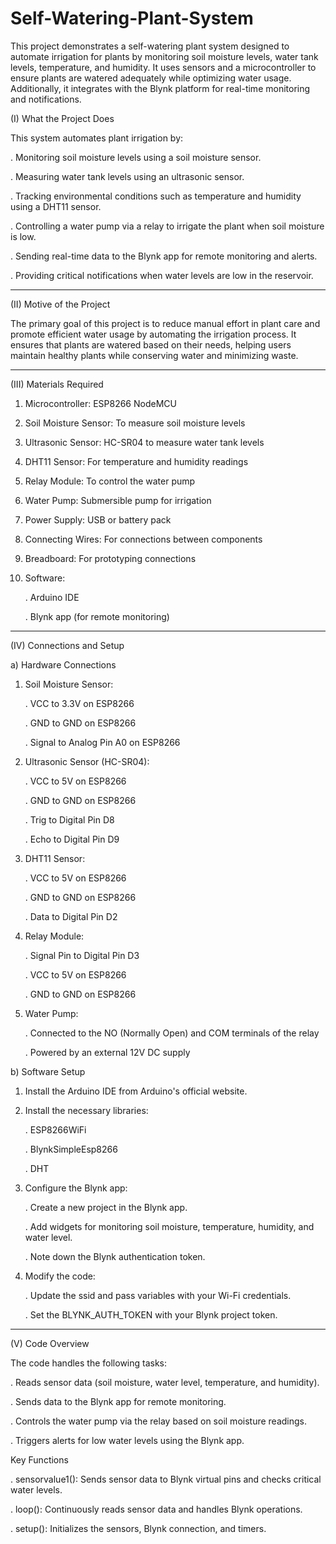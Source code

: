 # Self-Watering-Plant-System


This project demonstrates a self-watering plant system designed to automate irrigation for plants by monitoring soil moisture levels, water tank levels, temperature, and humidity. It uses sensors and a microcontroller to ensure plants are watered adequately while optimizing water usage. Additionally, it integrates with the Blynk platform for real-time monitoring and notifications.

(I) What the Project Does

This system automates plant irrigation by:

  . Monitoring soil moisture levels using a soil moisture sensor.

  . Measuring water tank levels using an ultrasonic sensor.

  . Tracking environmental conditions such as temperature and humidity using a DHT11 sensor.

  . Controlling a water pump via a relay to irrigate the plant when soil moisture is low.

  . Sending real-time data to the Blynk app for remote monitoring and alerts.

  . Providing critical notifications when water levels are low in the reservoir.

--------------------------------------------------------------------------------------------------------------------------------------------------------------------------------------------------------------------
  
(II) Motive of the Project

The primary goal of this project is to reduce manual effort in plant care and promote efficient water usage by automating the irrigation process. It ensures that plants are watered based on their needs, helping users maintain healthy plants while conserving water and minimizing waste.

--------------------------------------------------------------------------------------------------------------------------------------------------------------------------------------------------------------------

(III) Materials Required

  1. Microcontroller: ESP8266 NodeMCU

  2. Soil Moisture Sensor: To measure soil moisture levels

  3. Ultrasonic Sensor: HC-SR04 to measure water tank levels

  4. DHT11 Sensor: For temperature and humidity readings

  5. Relay Module: To control the water pump

  6. Water Pump: Submersible pump for irrigation

  7. Power Supply: USB or battery pack

  8. Connecting Wires: For connections between components

  9. Breadboard: For prototyping connections

  10. Software:

        . Arduino IDE

        . Blynk app (for remote monitoring)

-------------------------------------------------------------------------------------------------------------------------------------------------------------------------------------------------------------------     

(IV) Connections and Setup

a) Hardware Connections

  1. Soil Moisture Sensor:

      . VCC to 3.3V on ESP8266

      . GND to GND on ESP8266

      . Signal to Analog Pin A0 on ESP8266

  2. Ultrasonic Sensor (HC-SR04):

      . VCC to 5V on ESP8266

      . GND to GND on ESP8266

      . Trig to Digital Pin D8

      . Echo to Digital Pin D9

  3. DHT11 Sensor:

      . VCC to 5V on ESP8266

      . GND to GND on ESP8266

      . Data to Digital Pin D2

  4. Relay Module:

      . Signal Pin to Digital Pin D3

      . VCC to 5V on ESP8266

      . GND to GND on ESP8266

  5. Water Pump:

      . Connected to the NO (Normally Open) and COM terminals of the relay

      . Powered by an external 12V DC supply
     

b) Software Setup

  1. Install the Arduino IDE from Arduino's official website.

  2. Install the necessary libraries:

      . ESP8266WiFi

      . BlynkSimpleEsp8266

      . DHT

  3. Configure the Blynk app:

      . Create a new project in the Blynk app.

      . Add widgets for monitoring soil moisture, temperature, humidity, and water level.

      . Note down the Blynk authentication token.

  4. Modify the code:

      . Update the ssid and pass variables with your Wi-Fi credentials.

      . Set the BLYNK_AUTH_TOKEN with your Blynk project token.

--------------------------------------------------------------------------------------------------------------------------------------------------------------------------------------------------------------------

(V) Code Overview

The code handles the following tasks:

  . Reads sensor data (soil moisture, water level, temperature, and humidity).

  . Sends data to the Blynk app for remote monitoring.

  . Controls the water pump via the relay based on soil moisture readings.

  . Triggers alerts for low water levels using the Blynk app.

Key Functions

  . sensorvalue1(): Sends sensor data to Blynk virtual pins and checks critical water levels.

  . loop(): Continuously reads sensor data and handles Blynk operations.

  . setup(): Initializes the sensors, Blynk connection, and timers.

